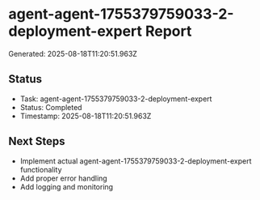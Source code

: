 # agent-agent-1755379759033-2-deployment-expert Report

Generated: 2025-08-18T11:20:51.963Z

## Status
- Task: agent-agent-1755379759033-2-deployment-expert
- Status: Completed
- Timestamp: 2025-08-18T11:20:51.963Z

## Next Steps
- Implement actual agent-agent-1755379759033-2-deployment-expert functionality
- Add proper error handling
- Add logging and monitoring
